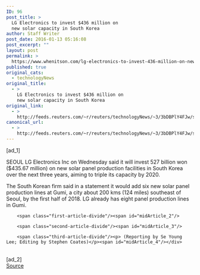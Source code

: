 ```yaml
---
ID: 96
post_title: >
  LG Electronics to invest $436 million on
  new solar capacity in South Korea
author: Staff Writer
post_date: 2016-01-13 05:16:08
post_excerpt: ""
layout: post
permalink: >
  https://www.whenitson.com/lg-electronics-to-invest-436-million-on-new-solar-capacity-in-south-korea/
published: true
original_cats:
  - technologyNews
original_title:
  - >
    LG Electronics to invest $436 million on
    new solar capacity in South Korea
original_link:
  - >
    http://feeds.reuters.com/~r/reuters/technologyNews/~3/3bDBPlY4FJw/story01.htm
canonical_url:
  - >
    http://feeds.reuters.com/~r/reuters/technologyNews/~3/3bDBPlY4FJw/story01.htm
---
```

 [ad_1]
<br><div id="articleText">
<span id="midArticle_start"/>

<span class="focusParagraph" readability="5"><p><span class="articleLocation">SEOUL</span> LG Electronics Inc on Wednesday said it will invest 527 billion won ($435.67 million) on new solar panel production facilities in South Korea over the next three years, aiming to triple its capacity by 2020.</p></span><span id="midArticle_0"/><p>The South Korean firm said in a statement it would add six new solar panel production lines at Gumi, a city about 200 kms (124 miles) southeast of Seoul, by the first half of 2018. LG already has eight panel production lines in Gumi.</p><span id="midArticle_1"/>
        
        <span class="first-article-divide"/><span id="midArticle_2"/>
        
        <span class="second-article-divide"/><span id="midArticle_3"/>
        
        <span class="third-article-divide"/><p> (Reporting by Se Young Lee; Editing by Stephen Coates)</p><span id="midArticle_4"/></div>
<br>[ad_2]
<br><a href="http://feeds.reuters.com/~r/reuters/technologyNews/~3/3bDBPlY4FJw/story01.htm">Source </a>